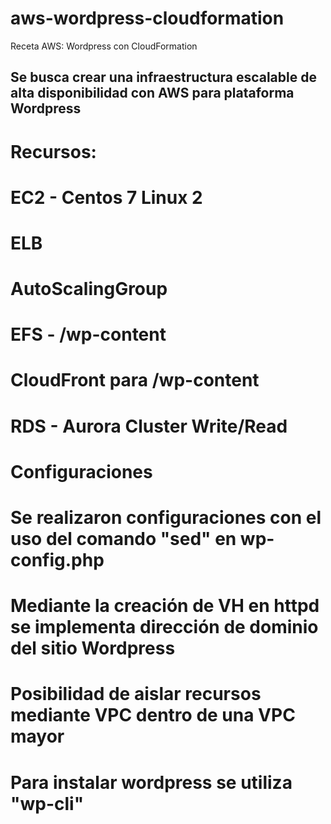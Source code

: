 # aws-wordpress-cloudformation
Receta AWS: Wordpress con CloudFormation

## Se busca crear una infraestructura escalable de alta disponibilidad con AWS para plataforma Wordpress

# Recursos:

# EC2 - Centos 7 Linux 2
# ELB
# AutoScalingGroup
# EFS - /wp-content
# CloudFront para /wp-content
# RDS - Aurora Cluster Write/Read


# Configuraciones

# Se realizaron configuraciones con el uso del comando "sed" en wp-config.php
# Mediante la creación de VH en httpd se implementa dirección de dominio del sitio Wordpress
# Posibilidad de aislar recursos mediante VPC dentro de una VPC mayor
# Para instalar wordpress se utiliza "wp-cli"
